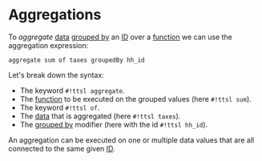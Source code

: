 # Aggregations

To _aggregate_ [data][data] [grouped by][grouped by] an [ID][id] over a [function][functions] we can use the aggregation expression:

```ttsl
aggregate sum of taxes groupedBy hh_id
```

Let's break down the syntax:

- The keyword `#!ttsl aggregate`.
- The [function][functions] to be executed on the grouped values (here `#!ttsl sum`).
- The keyword `#!ttsl of`.
- The [data][data] that is aggregated (here `#!ttsl taxes`).
- The [grouped by][grouped by] modifier (here with the id `#!ttsl hh_id`).

An aggregation can be executed on one or multiple data values that are all connected to the same given [ID][id].

[data]: data.md
[grouped by]: modifier.md#grouped-by
[id]: modifier.md#id
[functions]: functions.md
[List]: types.md#lists
